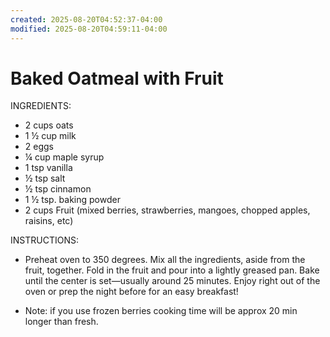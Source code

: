 ```yaml
---
created: 2025-08-20T04:52:37-04:00
modified: 2025-08-20T04:59:11-04:00
---
```


# Baked Oatmeal with Fruit

INGREDIENTS:
- 2 cups oats
- 1 ½ cup milk
- 2 eggs 
- ¼ cup maple syrup 
- 1 tsp vanilla
- ½ tsp salt
- ½ tsp cinnamon
- 1 ½ tsp. baking powder
- 2 cups Fruit (mixed berries, strawberries, mangoes, chopped apples, raisins, etc)

INSTRUCTIONS:
- Preheat oven to 350 degrees. Mix all the ingredients, aside from the fruit, together. Fold in the fruit and pour into a lightly greased pan. Bake until the center is set—usually around 25 minutes. Enjoy right out of the oven or prep the night before for an easy breakfast!

- Note: if you use frozen berries cooking time will be approx 20 min longer than fresh.
